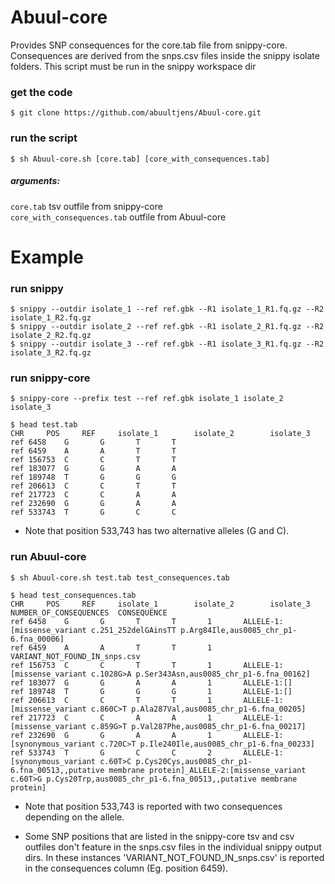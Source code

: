 # Abuul-core
Provides SNP consequences for the core.tab file from snippy-core. Consequences are derived from the snps.csv files inside the snippy isolate folders. This script must be run in the snippy workspace dir

### get the code
``$ git clone https://github.com/abuultjens/Abuul-core.git``

### run the script
``$ sh Abuul-core.sh [core.tab] [core_with_consequences.tab]``

##### arguments: 
``core.tab`` tsv outfile from snippy-core  
``core_with_consequences.tab`` outfile from Abuul-core  

# Example

### run snippy
``$ snippy --outdir isolate_1 --ref ref.gbk --R1 isolate_1_R1.fq.gz --R2 isolate_1_R2.fq.gz``  
``$ snippy --outdir isolate_2 --ref ref.gbk --R1 isolate_2_R1.fq.gz --R2 isolate_2_R2.fq.gz``  
``$ snippy --outdir isolate_3 --ref ref.gbk --R1 isolate_3_R1.fq.gz --R2 isolate_3_R2.fq.gz``

### run snippy-core
``$ snippy-core --prefix test --ref ref.gbk isolate_1 isolate_2 isolate_3``  

``$ head test.tab``  
``CHR     POS     REF     isolate_1        isolate_2        isolate_3``  
``ref 6458    G       G       T       T``  
``ref 6459    A       A       T       T``  
``ref 156753  C       C       T       T``  
``ref 183077  G       G       A       A``  
``ref 189748  T       G       G       G``  
``ref 206613  C       C       T       T``  
``ref 217723  C       C       A       A``  
``ref 232690  G       G       A       A``  
``ref 533743  T       G       C       C``  

* Note that position 533,743 has two alternative alleles (G and C).

### run Abuul-core
``$ sh Abuul-core.sh test.tab test_consequences.tab``  

``$ head test_consequences.tab ``  
``CHR     POS     REF     isolate_1        isolate_2        isolate_3        NUMBER_OF_CONSEQUENCES  CONSEQUENCE``  
``ref 6458    G       G       T       T       1       ALLELE-1:[missense_variant c.251_252delGAinsTT p.Arg84Ile,aus0085_chr_p1-6.fna_00006]``  
``ref 6459    A       A       T       T       1       VARIANT_NOT_FOUND_IN_snps.csv``  
``ref 156753  C       C       T       T       1       ALLELE-1:[missense_variant c.1028G>A p.Ser343Asn,aus0085_chr_p1-6.fna_00162]``  
``ref 183077  G       G       A       A       1       ALLELE-1:[]``  
``ref 189748  T       G       G       G       1       ALLELE-1:[]``  
``ref 206613  C       C       T       T       1       ALLELE-1:[missense_variant c.860C>T p.Ala287Val,aus0085_chr_p1-6.fna_00205]``  
``ref 217723  C       C       A       A       1       ALLELE-1:[missense_variant c.859G>T p.Val287Phe,aus0085_chr_p1-6.fna_00217]``  
``ref 232690  G       G       A       A       1       ALLELE-1:[synonymous_variant c.720C>T p.Ile240Ile,aus0085_chr_p1-6.fna_00233]``  
``ref 533743  T       G       C       C       2       ALLELE-1:[synonymous_variant c.60T>C p.Cys20Cys,aus0085_chr_p1-6.fna_00513,,putative membrane protein]_ALLELE-2:[missense_variant c.60T>G p.Cys20Trp,aus0085_chr_p1-6.fna_00513,,putative membrane protein]`` 

* Note that position 533,743 is reported with two consequences depending on the allele.

* Some SNP positions that are listed in the snippy-core tsv and csv outfiles don't feature in the snps.csv files in the individual snippy output dirs. In these instances 'VARIANT_NOT_FOUND_IN_snps.csv' is reported in the consequences column (Eg. position 6459).




